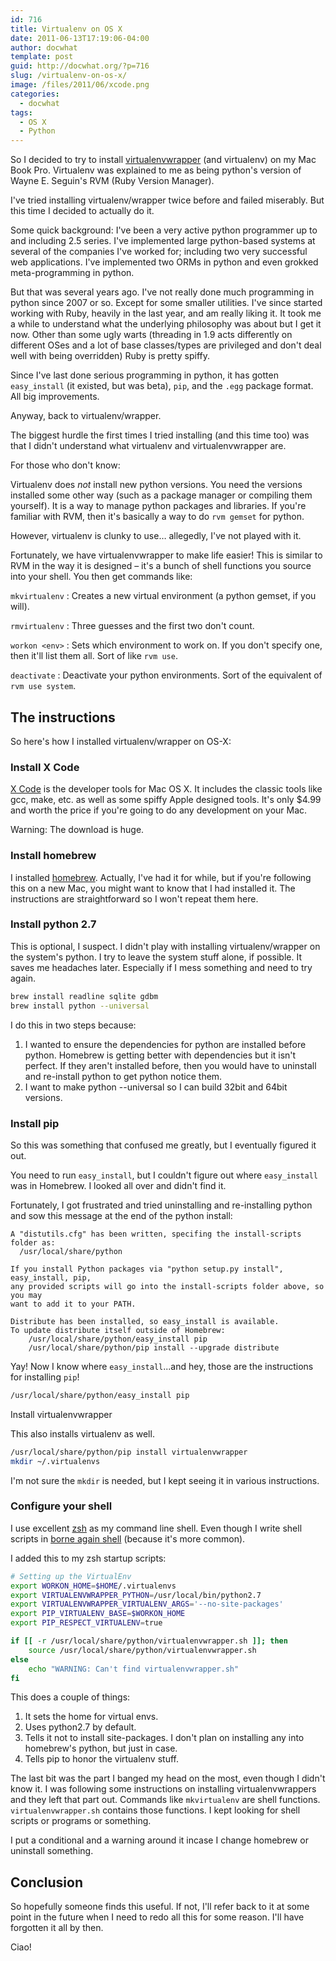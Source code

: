 ```yaml
---
id: 716
title: Virtualenv on OS X
date: 2011-06-13T17:19:06-04:00
author: docwhat
template: post
guid: http://docwhat.org/?p=716
slug: /virtualenv-on-os-x/
image: /files/2011/06/xcode.png
categories:
  - docwhat
tags:
  - OS X
  - Python
---
```

So I decided to try to install [virtualenvwrapper](http://www.doughellmann.com/projects/virtualenvwrapper/)
(and virtualenv) on my Mac Book Pro. Virtualenv was explained to me as being python's version of Wayne E. Seguin's RVM (Ruby Version Manager).

I've tried installing virtualenv/wrapper twice before and failed miserably. But this time I decided to actually do it.<!-- more -->

Some quick background:  I've been a very active python programmer up to and including 2.5 series.  I've implemented large python-based systems at several of the companies I've worked for; including two very successful web applications. I've implemented two ORMs in python and even grokked meta-programming in python.

But that was several years ago. I've not really done much programming in python since 2007 or so.  Except for some smaller utilities.  I've since started working with Ruby, heavily in the last year, and am really liking it.  It took me a while to understand what the underlying philosophy was about but I get it now.  Other than some ugly warts (threading in 1.9 acts differently on different OSes and a lot of base classes/types are privileged and don't deal well with being overridden) Ruby is pretty spiffy.

Since I've last done serious programming in python, it has gotten `easy_install` (it existed, but was beta), `pip`, and the `.egg` package format.  All big improvements.

Anyway, back to virtualenv/wrapper.

The biggest hurdle the first times I tried installing (and this time too) was that I didn't understand what virtualenv and virtualenvwrapper are.


For those who don't know:

Virtualenv does *not* install new python versions.  You need the versions installed some other way (such as a package manager or compiling them yourself).  It is a way to manage python packages and libraries.  If you're familiar with RVM, then it's basically a way to do `rvm gemset` for python.

However, virtualenv is clunky to use… allegedly, I've not played with it.

Fortunately, we have virtualenvwrapper to make life easier!  This is similar to RVM in the way it is designed – it's a bunch of shell functions you source into your shell.  You then get commands like:

`mkvirtualenv`
: Creates a new virtual environment (a python gemset, if you will).

`rmvirtualenv`
: Three guesses and the first two don't count.

`workon <env>`
: Sets which environment to work on. If you don't specify one, then it'll list them all. Sort of like `rvm use`.

`deactivate`
: Deactivate your python environments.  Sort of the equivalent of `rvm use system`.

## The instructions

So here's how I installed virtualenv/wrapper on OS-X:

### Install X Code

[X Code](http://itunes.apple.com/us/app/xcode/id422352214) is the developer tools for Mac OS X.  It includes the classic tools like gcc, make, etc. as well as some spiffy Apple designed tools. It's only $4.99 and worth the price if you're going to do any development on your Mac.

Warning: The download is huge.

### Install homebrew

I installed [homebrew](https://github.com/mxcl/homebrew).  Actually, I've had it for while, but if you're following this on a new Mac, you might want to know that I had installed it.  The instructions are straightforward so I won't repeat them here.

### Install python 2.7

This is optional, I suspect.  I didn't play with installing virtualenv/wrapper on the system's python. I try to leave the system stuff alone, if possible.  It saves me headaches later. Especially if I mess something and need to try again.

```bash
brew install readline sqlite gdbm
brew install python --universal
```

I do this in two steps because:

1. I wanted to ensure the dependencies for python are installed before python. Homebrew is getting better with dependencies but it isn't perfect.  If they aren't installed before, then you would have to uninstall and re-install python to get python notice them.
2. I want to make python --universal so I can build 32bit and 64bit versions.

### Install pip

So this was something that confused me greatly, but I eventually figured it out.

You need to run `easy_install`, but I couldn't figure out where `easy_install` was in Homebrew. I looked all over and didn't find it.

Fortunately, I got frustrated and tried uninstalling and re-installing python and sow this message at the end of the python install:

```text
A "distutils.cfg" has been written, specifing the install-scripts folder as:
  /usr/local/share/python

If you install Python packages via "python setup.py install", easy_install, pip,
any provided scripts will go into the install-scripts folder above, so you may
want to add it to your PATH.

Distribute has been installed, so easy_install is available.
To update distribute itself outside of Homebrew:
    /usr/local/share/python/easy_install pip
    /usr/local/share/python/pip install --upgrade distribute
```

Yay! Now I know where `easy_install`...and hey, those are the instructions for installing `pip`!

```bash
/usr/local/share/python/easy_install pip
```

Install virtualenvwrapper

This also installs virtualenv as well.

```bash
/usr/local/share/python/pip install virtualenvwrapper
mkdir ~/.virtualenvs
```

I'm not sure the `mkdir` is needed, but I kept seeing it in various instructions.

### Configure your shell

I use excellent [zsh](http://zsh.sourceforge.net/) as my command line shell.  Even though I write shell scripts in [borne again shell](http://www.gnu.org/software/bash/bash.html) (because it's more common).

I added this to my zsh startup scripts:

```bash
# Setting up the VirtualEnv
export WORKON_HOME=$HOME/.virtualenvs
export VIRTUALENVWRAPPER_PYTHON=/usr/local/bin/python2.7
export VIRTUALENVWRAPPER_VIRTUALENV_ARGS='--no-site-packages'
export PIP_VIRTUALENV_BASE=$WORKON_HOME
export PIP_RESPECT_VIRTUALENV=true

if [[ -r /usr/local/share/python/virtualenvwrapper.sh ]]; then
    source /usr/local/share/python/virtualenvwrapper.sh
else
    echo "WARNING: Can't find virtualenvwrapper.sh"
fi
```

This does a couple of things:

1. It sets the home for virtual envs.
2. Uses python2.7 by default.
3. Tells it not to install site-packages. I don't plan on installing any into homebrew's python, but just in case.
4. Tells pip to honor the virtualenv stuff.

The last bit was the part I banged my head on the most, even though I didn't know it.  I was following some instructions on installing virtualenvwrappers and they left that part out.  Commands like `mkvirtualenv` are shell functions.  `virtualenvwrapper.sh` contains those functions.  I kept looking for shell scripts or programs or something.

I put a conditional and a warning around it incase I change homebrew or uninstall something.

## Conclusion

So hopefully someone finds this useful.  If not, I'll refer back to it at some point in the future when I need to redo all this for some reason.  I'll have forgotten it all by then.

Ciao!
</env>